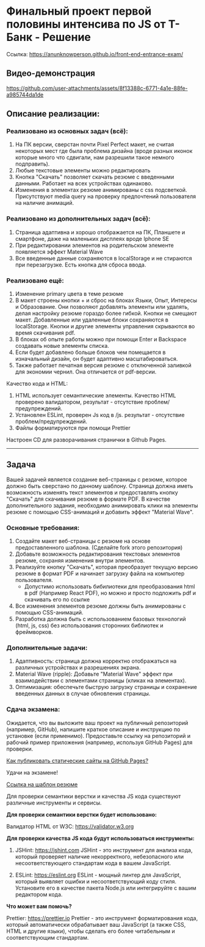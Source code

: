 
# Финальный проект первой половины интенсива по JS от Т-Банк - Решение

Ссылка: https://anunknowperson.github.io/front-end-entrance-exam/

## Видео-демонстрация

https://github.com/user-attachments/assets/8f13388c-6771-4a1e-88fe-a985744da1de

## Описание реализации:

### Реализовано из основных задач (всё):
1. На ПК версии, сверстан почти Pixel Perfect макет, не считая некоторых мест где была проблема дизайна (вроде разных иконок которые много что сдвигали, нам разрешили такое немного подправить).
2. Любые текстовые элементы можно редактировать
3. Кнопка "Скачать" позволяет скачать резюме с введенными данными. Работает на всех устройствах одинаково.
4. Изменения в элементах резюме анимированы с css подсветкой. Присутствуют media query на проверку предпочтений пользователя на наличие анимаций.

### Реализовано из дополнительных задач (всё):
1. Страница адаптивна и хорошо отображается на ПК, Планшете и смартфоне, даже на маленьких дисплеях вроде Iphone SE
2. При редактировании элементов на родительском элементе появляется эффект Material Wave
3. Все введенные данные сохраняются в localStorage и не стираются при перезагрузке. Есть кнопка для сброса ввода.

### Реализовано ещё:
1. Изменение primary цвета в теме резюме
2. В макет строены кнопки + и сброс на блоках Языки, Опыт, Интересы и Образование. Они позволяют добавлять элементы или удалять, делая настройку резюме гораздо более гибкой. Кнопки не смещают макет. Добавленные или удаленные блоки сохраняются в localStorage. Кнопки и другие элементы управления скрываются во время скачивания pdf.
3. В блоках об опыте работы можно при помощи Enter и Backspace создавать новые элементы списка.
4. Если будет добавлено больше блоков чем помещается в изначальный дизайн, он будет адаптивно масштабироваться.
5. Также работает печатная версия резюме с отключенной заливкой для экономии чернил. Она отличается от pdf-версии.

Качество кода и HTML:
1. HTML использует семантические элементы. Качество HTML проверено валидатором, результат - отсутствие проблем/предупреждений.
2. Установлен ESLint, проверен Js код в /js. результат - отсутствие проблем/предупреждений.
3. Файлы форматируются при помощи Prettier

Настроен CD для разворачивания странички в Github Pages.

-----------------------------------


## Задача

Вашей задачей является создание веб-страницы с резюме, которое должно быть сверстано по данному шаблону. Страница должна иметь возможность изменять текст элементов и предоставлять кнопку "Скачать" для скачивания резюме в формате PDF. В качестве дополнительного задания, необходимо анимировать клики на элементы резюме с помощью CSS-анимаций и добавить эффект "Material Wave".

### Основные требования:

1. Создайте макет веб-страницы с резюме на основе предоставленного шаблона. (Сделайте fork этого репозитория)
2. Добавьте возможность редактирования текстовых элементов резюме, сохраняя изменения внутри элементов.
3. Реализуйте кнопку "Скачать", которая преобразует текущую версию резюме в формат PDF и начинает загрузку файла на компьютер пользователя.
   - Допустимо использовать бибилиотеки для преобразования html в pdf (Например React PDF), но можно и просто подложить pdf и скачивать его по ссылке
4. Все изменения элементов резюме должны быть анимированы с помощью CSS-анимаций.
5. Разработка должна быть с использованием базовых технологий (html, js, css) без использования сторонних библиотек и фреймворков.

### Дополнительные задачи:

1. Адаптивность: страница должна корректно отображаться на различных устройствах и разрешениях экрана.
2. Material Wave (ripple): Добавьте "Material Wave" эффект при взаимодействии с элементами страницы (кликах на элементах).
3. Оптимизация: обеспечьте быструю загрузку страницы и сохранение введенных данных в случае обновления страницы.


### Сдача экзамена:

Ожидается, что вы выложите ваш проект на публичный репозиторий (например, GitHub), напишите краткое описание и инструкцию по установке (если применимо). Предоставьте ссылку на репозиторий и рабочий пример приложения (например, используя GitHub Pages) для проверки.

[Как публиковать статические сайты на GitHub Pages?](https://docs.github.com/en/pages/getting-started-with-github-pages/creating-a-github-pages-site)

Удачи на экзамене!

[Ссылка на шаблон резюме](https://www.figma.com/design/0lCK90FekbMPNJOOUuiIV8/exam-cv?node-id=0-3&t=51CUbfwKNoVYLV1V-1)

Для проверки семантики верстки и качества JS кода существуют различные инструменты и сервисы.

**Для проверки семантики верстки будет использовано:**

Валидатор HTML от W3C: https://validator.w3.org

**Для проверки качества JS кода будут использоваться инструменты:**

1. JSHint: https://jshint.com
   JSHint - это инструмент для анализа кода, который проверяет наличие некорректного, небезопасного или несоответствующего стандартам кода в вашем JavaScript.

2. ESLint: https://eslint.org
   ESLint - мощный линтер для JavaScript, который выявляет ошибки и несоответствующий коду стиля. Установите его в качестве пакета Node.js или интегрируйте с вашим редактором кода.

**Что может вам помочь?**

Prettier: https://prettier.io
   Prettier - это инструмент форматирования кода, который автоматически обрабатывает ваш JavaScript (а также CSS, HTML и другие языки), чтобы сделать его более читабельным и соответствующим стандартам.

